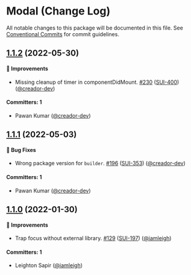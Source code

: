 # Modal (Change Log)

All notable changes to this package will be documented in this file. See [Conventional Commits](https://conventionalcommits.org/) for commit guidelines.

## [1.1.2](https://www.npmjs.com/package/@wpmudev/react-modal/v/1.1.2) (2022-05-30)

#### 🚀 Improvements

- Missing cleanup of timer in componentDidMount. [#230](https://github.com/wpmudev/shared-ui-react/pull/230) ([SUI-400](https://incsub.atlassian.net/browse/SUI-400)) ([@creador-dev](https://github.com/creador-dev))

#### Committers: 1

- Pawan Kumar ([@creador-dev](https://github.com/creador-dev))

## [1.1.1](https://www.npmjs.com/package/@wpmudev/react-modal/v/1.1.1) (2022-05-03)

#### 🐛 Bug Fixes

- Wrong package version for `builder`. [#196](https://github.com/wpmudev/shared-ui-react/pull/196) ([SUI-353](https://incsub.atlassian.net/browse/SUI-353)) ([@creador-dev](https://github.com/creador-dev))

#### Committers: 1

- Pawan Kumar ([@creador-dev](https://github.com/creador-dev))

## [1.1.0](https://www.npmjs.com/package/@wpmudev/react-modal/v/1.1.0) (2022-01-30)

#### 🚀 Improvements

- Trap focus without external library. [#129](https://github.com/wpmudev/shared-ui-react/pull/129) ([SUI-197](https://incsub.atlassian.net/browse/SUI-197)) ([@iamleigh](https://github.com/iamleigh))

#### Committers: 1

- Leighton Sapir ([@iamleigh](https://github.com/iamleigh))
